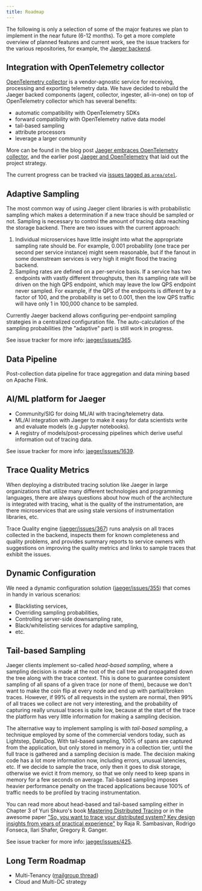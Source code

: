 ```yaml
---
title: Roadmap
---
```


The following is only a selection of some of the major features we plan to implement in the near future (6-12 months). To get a more complete overview of planned features and current work, see the issue trackers for the various repositories, for example, the [Jaeger backend](https://github.com/jaegertracing/jaeger/issues/).

## Integration with OpenTelemetry collector

[OpenTelemetry collector](https://opentelemetry.io/docs/collector/about) is a vendor-agnostic service for receiving, processing and exporting telemetry data. We have decided to rebuild the Jaeger backed components (agent, collector, ingester, all-in-one) on top of OpenTelemetry collector which has several benefits:

* automatic compatibility with OpenTelemetry SDKs
* forward compatibility with OpenTelemetry native data model
* tail-based sampling
* attribute processors
* leverage a larger community

More can be found in the blog post [Jaeger embraces OpenTelemetry collector](https://medium.com/jaegertracing/jaeger-embraces-opentelemetry-collector-90a545cbc24), and the earlier post [Jaeger and OpenTelemetry](https://medium.com/jaegertracing/jaeger-and-opentelemetry-1846f701d9f2) that laid out the project strategy.

The current progress can be tracked via [issues tagged as `area/otel`](https://github.com/jaegertracing/jaeger/issues?q=is%3Aissue+is%3Aopen+label%3Aarea%2Fotel).

## Adaptive Sampling

The most common way of using Jaeger client libraries is with probabilistic sampling which makes a determination
if a new trace should be sampled or not. Sampling is necessary to control the amount of tracing data reaching
the storage backend. There are two issues with the current approach:

  1. Individual microservices have little insight into what the appropriate sampling rate should be.
     For example, 0.001 probability (one trace per second per service instance) might seem reasonable,
     but if the fanout in some downstream services is very high it might flood the tracing backend.
  1. Sampling rates are defined on a per-service basis. If a service has two endpoints with vastly different
     throughputs, then its sampling rate will be driven on the high QPS endpoint, which may leave the low QPS
     endpoint never sampled. For example, if the QPS of the endpoints is different by a factor of 100, and the
     probability is set to 0.001, then the low QPS traffic will have only 1 in 100,000 chance to be sampled.

Currently Jaeger backend allows configuring per-endpoint sampling strategies in a centralized configuration file.
The auto-calculation of the sampling probabilities (the "adaptive" part) is still work in progress.

See issue tracker for more info: [jaeger/issues/365](https://github.com/jaegertracing/jaeger/issues/365).

## Data Pipeline

Post-collection data pipeline for trace aggregation and data mining based on Apache Flink.

## AI/ML platform for Jaeger

* Community/SIG for doing ML/AI with tracing/telemetry data.
* ML/AI integration with Jaeger to make it easy for data scientists write and evaluate models
  (e.g Jupyter notebooks).
* A registry of models/post-processing pipelines which derive useful information out of tracing data.

See issue tracker for more info: [jaeger/issues/1639](https://github.com/jaegertracing/jaeger/issues/1639).

## Trace Quality Metrics

When deploying a distributed tracing solution like Jaeger in large organizations
that utilize many different technologies and programming languages,
there are always questions about how much of the architecture is integrated
with tracing, what is the quality of the instrumentation, are there microservices
that are using stale versions of instrumentation libraries, etc.

Trace Quality engine ([jaeger/issues/367](https://github.com/jaegertracing/jaeger/issues/367))
runs analysis on all traces collected in the backend, inspects them for known completeness
and quality problems, and provides summary reports to service owners with suggestions on
improving the quality metrics and links to sample traces that exhibit the issues.

## Dynamic Configuration

We need a dynamic configuration solution ([jaeger/issues/355](https://github.com/jaegertracing/jaeger/issues/355))
that comes in handy in various scenarios:

  * Blacklisting services,
  * Overriding sampling probabilities,
  * Controlling server-side downsampling rate,
  * Black/whitelisting services for adaptive sampling,
  * etc.

## Tail-based Sampling

Jaeger clients implement so-called _head-based sampling_, where a sampling decision is made at the root of the call tree and propagated down the tree along with the trace context. This is done to guarantee consistent sampling of all spans of a given trace (or none of them), because we don't want to make the coin flip at every node and end up with partial/broken traces. However, if 99% of all requests in the system are normal, then 99% of all traces we collect are not very interesting, and the probability of capturing really unusual traces is quite low, because at the start of the trace the platform has very little information for making a sampling decision.

The alternative way to implement sampling is with _tail-based sampling_, a technique employed by some of the commercial vendors today, such as Lightstep, DataDog. With tail-based sampling, 100% of spans are captured from the application, but only stored in memory in a collection tier, until the full trace is gathered and a sampling decision is made. The decision making code has a lot more information now, including errors, unusual latencies, etc. If we decide to sample the trace, only then it goes to disk storage, otherwise we evict it from memory, so that we only need to keep spans in memory for a few seconds on average. Tail-based sampling imposes heavier performance penalty on the traced applications because 100% of traffic needs to be profiled by tracing instrumentation.

You can read more about head-based and tail-based sampling either in Chapter 3 of Yuri Shkuro's book [Mastering Distributed Tracing](https://www.shkuro.com/books/2019-mastering-distributed-tracing/) or in the awesome paper ["So, you want to trace your distributed system? Key design insights from years of practical experience"](http://www.pdl.cmu.edu/PDL-FTP/SelfStar/CMU-PDL-14-102.pdf) by Raja R. Sambasivan, Rodrigo Fonseca, Ilari Shafer, Gregory R. Ganger.

See issue tracker for more info: [jaeger/issues/425](https://github.com/jaegertracing/jaeger/issues/425).

## Long Term Roadmap

* Multi-Tenancy ([mailgroup thread](https://groups.google.com/forum/#!topic/jaeger-tracing/PcxftflO4_o))
* Cloud and Multi-DC strategy
